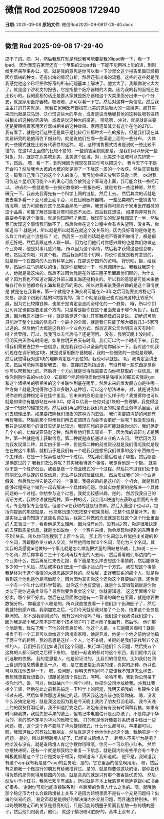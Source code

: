 # 微信 Rod 20250908 172940

**日期**: 2025-09-08
**原始文件**: 微信Rod2025-09-0817-29-40.docx

---

## 微信 Rod 2025-09-08 17-29-40

搞不了的。嗯，对，然后我现在就是想说我可能要拿我的ipad弄一下，看一下ipad。
因为我现在家里还有一个苹果的让ipad看一下能不能用得上能的话，到时候用苹果苹果办公。嗯，就是我的意思是你可以看一下沙里文这个报告里面已经把医疗器械的种类，还有出海的情况分析，然后还有出海的流程。这些的这些就是我我感觉他这个已经把你好奇的所有问题基本上解决了。他太大了。我跟你说它太大了，就是这个沙利文的报告，它是指整个医疗器械的大类。因为我的我的面相还是比较小的。我的面相的话还是要从家就是医疗器械这个大类里面分出来一小个分支，就是家用医疗器械。嗯嗯嗯，那可以看一下它。然后对这样一条信息。然后我主主打的其实就是。
就看它家用医疗器械在北美的这些呃大的一些渠道。那其实来回也就是亚马逊、沃尔玛这些大的平台，或者是说当地呃其他的这种说呃有做药械相关的这种说药店呐，或者是说这种大的渠道。
嗯嗯嗯，ok对，就是就是主要还是要围绕着家用医疗器械相关的这种效果。家用遗留其实有这个在他的27亿。
我有看了，就是他们这种还是属于是比较行业那种大一点的报告。但是我们现在其实要研究的是他再往下细分的，就是说他们在哪一些渠道上面的一些分布。
大体的一些模式就是比较有代表性的这种。
呃，这种销售模式或者是说呃一些比较不错的，在这1块上面做的比较不错的，一些销售案例就都是。
是我们可以研究一些对象。对，就是在北美嗯北美、北美这个区域，对，北美这个区域可以先研究一下，然后。
嗯，看一下，到时候因为我现在其实你可以把这个。
我今天下午不是开会吗？然后我也大概的大概的就是聊了一下我这一周的一个收获。然后其实我现这一周我自己我自己的这个个人的重心，我可能会把它放到亚马逊上面。
ok对我可能这个星期我可能个人的重心可能会放到这个亚马逊上面，我可能会找一些呃可以。
进去的一些就是看一些细分数据的一些报告吧，就是考找一些这种嗯，然后研究一下。我首先我得先有一个科学上网的链接，然后上去。
然后其次的话就是要去看多看一下亚马逊上面平台，现在目前医疗器械。
一些品类嗯的一些销售的情况嘛，因为可能我对这个品类会熟悉一点啊，我觉得你可能对于家用医疗器械的这个品类，可能了解还是相对嗯可能还不太细。然后我在想说，
如果你非常有兴趣要参与到这个事情，就是你知道吗？紫萱，我现在怕的就是我调查了一半，然后我们发现这个事情我们做不了，然后你会在这个过程中会有点失望哦，没关系，你知道吗？
就是对，所以就是所以就现在就这个没关系的。因为我好奇的是你是怎么样工作的这个流程吗？
对，然后另一方面的话就是呃不管做不做得了，都是都都还好吧。然后我跟这些人聊一聊。
因为他们他们对你感兴趣的也是你们你做这个业务嘛，他是对事儿感兴趣。
所以因为这个事情，然后我才获得这些信息嘛。
嗯，然后加你哦，对这个我。
然后我当时找个机啊，你说你说就是我有意思的，就是你一个在国内的人没有科学上网，在那调研国外的资料。
好玩吧，额，给我整，然后你亚马逊那块的话，就是你跟我说一下，你想调研什么，我我找我这个人，他就是做这块的。然后不过因为我是在外部三圈子里面跟他们聊的，为什么呢？因为我也不知道对面这外部三跟出海还挺相关的。所以我的意思是可能未来他每各行各业他都会有出海和稳定币的需求。所以对我来说我感兴趣的是这个事情就是
就是在在我看来，第一个就是你出海交易可能在2~3年之后可能要变成稳定币交易。那这个跟我们挂的3次挂钩的。第二个就是我自己也对出海这种比较感兴趣，因为它比较赚钱嘛，也属于是肯定会走向全球化的一个趋势。
哦，所以你们公司肯定也都是要走这个方向，只是看是额你在这个里面充当于哪个角色了。我在想，因为我原本跟你一样，就是感觉这个事儿其实我能做的只是说。
初步的可能只能对于整个出海的信息打一个最小的全局，就是我们只能了解大概有几3~5家可以选的。然后他们大概是这样的一个业务方式。然后这家公司你明天白天有时间吗？紫萱哦，可以，我我可以去年后吗？还是呵呵。
没有，我明天晚上没时间，但明天白天你有时间吧。如果你明天白天有时间，我们可以约一个时间下来，我觉得我们需要去拉齐一些信息，就是我我也可以全面的给你展示一下。我对这个呃我们现在在调研的这1块，就是说家用医疗器械呃，我的一些细致的一些就是理解。然后我觉得我对这1块的理解肯定是不到位的。我也可以就是。
呃，我肯定会讲出来，然后可能你需要帮我去。
呃，直接的去呃指出诶，有没有哪一些东西是觉得你可以帮我优化的。然后另一个方向就是觉得我需要去向你呃获取的一些信息。就像你刚刚你说的web3.0，它跟那个呃跨境电商你觉得是强相关的那其实我是get和这个墙相关的强相关的这个关联性到底在哪里。然后未来的发发展方向是往哪一种方向？就是我觉得你也可以多融入这种哦，可以这个想法进来。对，就是说例如说你说的这种稳定币在挂件里面，它未来的应用会是什么样子的？我觉得你也可以就是如果你有能够站在web3.0，你可以给我一些你对这1块的一些理解，我觉得这是一个很好的碰撞交流。然后我们再回的归到我们真正的就是说业务体系里面，我们去梳理出来。如果要按照我们想象的这种方向去做。
我们需要搞清楚的问题有再有哪些。然后到那个时候我们再去定调研方向会不会更好一些呢？我没有没有，我只是说那那个的话其实还是比较远。我现在想的是说可能就像你说的，我们确定几个小的，比如说亚马逊这种，然后看他们我去调查一下，因为我的调研方式是两种，第一种就是线上获取信息。第二种就是直接通过专业的人去问。
然后因为因为我发现第二种，其实由于第一种，但是第二种的前提假设就是我们得呃我就是现在在做这个事情，就相当于是我们有一个呃我我是想把我们做事的这个东西做成一个工作流，它是一个探索验证的一个过程。
然后我们最后验证了哪些，然后哪些是确定过的？
我我们怎么样呢？其实我看待这个事情，我觉得他是一个额。
就类似于是一个经济创业，或者是做一个商业模式的一个过程。然后只不过我们处于是前期怎么样快速的获取信息，怎么样快速的验证信息。
然后形成我们的一个业务假设。然后我觉得它是这样的一个事情。我感兴趣的是这样的一个机会，就是我们能够过程把这个做到一起去解决一个具体的问题。你其实你想要的是解决一个具体问题的一个过程。你想参与这个过程，我就比较感兴趣。是的。
然后我我自己的调研方式，我跟你讲就是两种。第一种的话，我会用ai快速的去获取这里面的专业词，专业框架专业信息。但这个ai它获取的就是很快嘛。然后大量这个也可以，包括你提到的那些就是。
他能够迅速的去把整个框架搭起，把整个信息量补齐。但是实际上当你知道了这些名词之后，我第二种做的方法就是在找这个这个行业里面的人去验证一下，看看他是怎么理解。因为没有ai的，没有ai之前，你是很难快速的去获取质量信息。就是比如说你一个一个客户来搜，你会发现你搜到的东西重合不到1块去，所以你可能搜到了上百个名词。
那上百个名词怎么样能挑出关键的10个名词，再跟那些专业的人交流，然后他再给你10个名词，简化为三个名词。其实我的我感觉ai他做的一个事儿就是怎么样能把大量的网站总结成，比如说二三十个名词，然后你拿着二三十个名词再找专业的人去问。
然后看看他们那边跑的一个业务什么，然后再反过来去汇报，看下面是怎么样去想这个事情的，然后能够吸多少的一个风险，然后成本我们去走一个最小验证的一个方式。
我在想这个事情我整体对于这个事情的大概思路是这样的。然后呢，正好我联系的那个人，就是你看到这个他也是他是呃做那个，因为因为其实你这个还你这个真要做的话，还负责一个有一个叫什么呃科学营销。
就你这个也有营销，就是什么营销营销就是你你类似于是你选品卖货吗？最后你要负责卖这个货，你就要知道。
这这里面哪个货好卖，哪个货不好卖，然后在这里面你也是有一个营销的属性在里面，就是你要做数据分析。
你看这个人嗯是的，所以我直接去看一下他们那个出海圈子了，然后我就特别感兴趣。我刚加完之后，他们今天就给我对接了个业务，结果这个业务是非洲的。
那不是我刚刚发的，他有公司介绍吗？哦，他们这个我我说我们这个，因为我是那个我之前不是在那个技术圈子吗？技术圈子里面有，然后他。
他们那个他是我，我先了解一下他的背景身份哈，他这个人是。
ai它是服务商吗？就是相当于有一个工具可以卖给这个跨境卖家哦，他是开发，他是一个他之前他说他搞了两三年的跨境，我的意思是这样一个人，他不关键，关键的是我们要找到五个这样的人。
我们把我们比如说我们这个问题，执行单问他们什么问题，然后找五个这样的人都问问完之后得下来的。
他们一起说的都对的这个东西，我们就作为我们选取的依据。
我的意思是人，他是验证过的，比我们的信息的。比如我们在网上看到的信息质量更高一点。
嗯，是它要更接近真实的课，真实的那种，所以说可以就找他去聊一下。
嗯，没问题，你明天有时间吗？应该我不知道怎么样去。我想我想着我想着办，想跟爸爸请个假出去，呵呵。
哈哈不用，我到你公司楼下找你也行。诶，可以，你就抽六个一两个小时，你把你公司地址给我。ok我让我找个工资，然后在此之前我先搞定一下科学上的问题，我明天把我的一堆硬件全部带过去吧。然后如果你那边没搞定的话，明天我这边应该也能帮你搞。
嗯，没没什么没搞定是吧，就是我这边因为我是今天晚上我约了朋友打羽毛球。
我今天晚上约的朋友打羽毛球，我不知道打完之后，玲姐有没有有没有时间帮我搞，如果有时间帮我搞，我就先把苹果的装上，但笔记本电脑估计是没办法了。不是你那个华为的，真的搞不定华为华为的他嗯怕他。
打的就是他好像要对系统当中做出一些问题。嗯，这个这个弄不要除了华为捷径模式，什么什么都可以，苹果都可以。
嗯，我知道我之前有找过我朋友，然后就是这个他他他也说这个话，我确实是一个问题。
是的，所以跨境跨境人好了，已经变成跨境人了。
跨境人不买华为是吧？哈哈没有没有，就是说跨境人肯定你搜你哦哦哦，你另一个可以用小红书。
然后你搜快递啊，还有一个就是额我给你重复一下信息，就是国内的有些平台有个平台叫极氪极氪这个平台它是类似于领英，你知道吗？我知道就。
他不是，我知道我有这个app我有我是这个app的会员哦，是的，它它里面的信息啊用用。
嗯，然后有之前我一个做投行的朋友有给我推荐过。是的，就是你要做这块的话，那你要获得优质的那你就得用额国内的话，就是真真的就是只有那个极客是优质的。
然后然后小于小红书，我感觉知乎有点乱，所以就是基本上我感觉可能迪克跟小红书会好很多。
谢谢你可能也能直接联系到一些跨境的负责人什么之类的。嗯，就哦他那个稳定币为什么会跟跨境扯上关系？是因为跨境里面不是有一个交易问题吗？出海的交易问题。
稳定币就是能很好的解决海内外交易问题，而且速度特别快。
所以跨境跟稳定币的关系是最高的哦，只是可能跨境圈子里面我接触一些跨境的圈子，然后他们跟我说，他们。
就这个情况嗯明白好的，基本上没有了。

